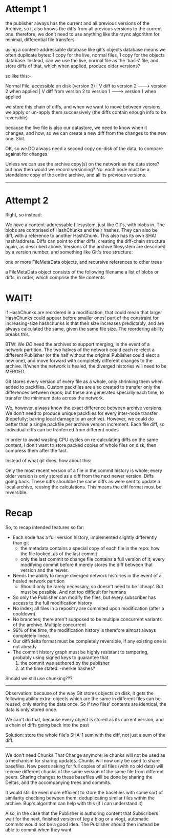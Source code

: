 Attempt 1
=========

the publisher always has the current and all previous versions of the Archive,
so it also knows the diffs from all previous versions to the current one.
therefore, we don't need to use anything like the rsync algorithm for minimal, differential file transfers

using a content-addressable database like git's objects database means we often duplicate bytes: 1 copy for the live, normal files, 1 copy for the objects database.
Instead, can we use the live, normal file as the 'basis' file, and store diffs of that, which when applied, produce older versions?


so like this:-

Normal File, accessible on disk		(version 3)
	|
	V
diff to version 2 ---> version 2 when applied
	|
	V
diff from version 2 to version 1 ---> version 1 when applied

we store this chain of diffs, and when we want to move between versions,  
we apply or un-apply them successively (the diffs contain enough info to be reversible)


because the live file is also our datastore,
we need to know when it changes, and how, so we can create a new diff from the changes to the new one. Shit.

OK, so we DO always need a second copy on-disk of the data, to compare against for changes.

Unless we can use the archive copy(s) on the network as the data store? but how then would we record versioning?
No. each node must be a standalone copy of the entire archive, and all its previous versions.

-----

Attempt 2
=========

Right, so instead:

We have a content-addressable filesystem, just like Git's, with blobs in. 
The blobs are comprised of HashChunks and their hashes.
They can also be diff, with a reference to another HashChunk. This also has its own SHA1 hash/address.
Diffs can point to other diffs, creating the diff-chain structure again, as described above.
Versions of the archive filesystem are described by a version number, and something like Git's tree structure:

one or more FileMetaData objects, and recursive references to other trees

a FileMetaData object consists of the following
filename
a list of blobs or diffs, in order, which comprise the file contents

WAIT!
====
if HashChunks are reordered in a modification, that could mean that larger HashChunks could appear before smaller ones!
part of the constraint for increasing-size hashchunks is that their size increases predictably, 
and are always calculated the same, given the same file size. The reordering ability breaks this.


BTW: We _DO_ need the archives to support merging, in the event of a network partition. 
The two halves of the network could each re-elect a different Publisher (or the half without the original Publisher could elect a new one), and move forward with completely different changes to the archive.
If/when the network is healed, the diverged histories will need to be MERGED.


Git stores every version of every file as a whole, only shrinking them when added to packfiles.
Custom packfiles are also created to transfer only the differences between repos; but these are generated specially each time,
	to transfer the minimum data across the network.

We, however, always know the exact difference between archive versions.
We  don't need to produce unique packfiles for every inter-node transfer (hopefully; barring local  damage to an archive).
However, we could do better than a single packfile per archive version increment. Each file diff, so individual diffs can be tranferred from different nodes

In order to avoid wasting CPU cycles on re-calculating diffs on the same content,  i don't want to store packed copies of whole files on disk, then compress them after the fact.

Instead of what git does, how about this:

Only the most recent version of a file in the commit history is whole; every older version is only stored as a diff from the next newer version. Diffs going back.
These diffs shouldbe the same diffs as were sent to update a local archive, reusing the calculations.
This means the diff format must be reversible.

Recap
=====

So, to recap intended features so far:

* Each node has a full version history, implemented slightly differently than git
	- the metadata contains a special copy of each file in the repo: how the file looked, as of the last commit
	- only the last commit to change file contains a full version of it; every modifying commit before it merely stores the diff
	between that version and the newer.
* Needs the ability to merge diverged network histories in the event of a healed network partition
	- Should only be rarely necessary, so doesn't need to be 'cheap'. But must be possible. And not too difficult for humans
* So only the Publisher can modify the files, but every subscriber has access to the full modification history
* No index; all files in a repositry are commited upon modification (after a cooldown)
* No branches; there aren't supposed to be multiple concurrent variants of the archive. Multiple concurrent
* 99% of the time, the modification history is therefore almost always completely linear.
* Our diff/delta format must be completely reversible, if any existing one is not already
* The commit history graph must be highly resistant to tampering, probably using signed keys to guarantee that 
	1. the commit was authored by the publisher 
	2. at the time stated.
	-merkle hashes?

Should we still use chunking???

---------

Observation: because of the way Git stores objects on disk, it gets the following ability extra: objects which are the same in different files can be reused, only storing the data once. So if two files' contents are identical, the data  is only stored once.

We can't do that, because every object is stored as its current version, and a chain of diffs going back into the past

Solution: store the whole file's SHA-1 sum with the diff, not just a sum of the diff.

-----

We don't need Chunks That Change anymore; ie chunks will not be used as a mechanism for sharing updates.
Chunks will now only be used to share basefiles.
New peers asking for full copies of all files (with no old data) will receive different chunks of the same version of the same file from different peers.
Sharing changes to these basefiles will be done by sharing the Deltas, and the accompanying trees and commits.

It would still be even more efficient to store the basefiles with some sort of similarity checking between them: deduplicating similar files within the archive. Bup's algorithm can help with this  (if I can understand it)

Also, in the case that the Publisher is authoring content that Subscribers wait for the next, finished version of (eg a blog or a vlog), automatic commits would not be a good idea. The Publisher should then instead be able to commit when they want.